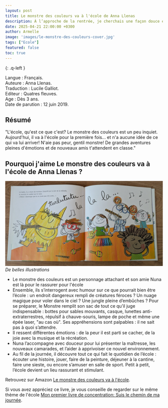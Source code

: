 ```yaml
---
layout: post
title: Le monstre des couleurs va à l'école de Anna Llenas 
description: À l’approche de la rentrée, je cherchais une façon douce et rassurante d’expliquer à mon fils comment se déroule une journée à l’école. 
date: 2025-04-21 22:00:00 +0300
author: Armelle
image: 'images/le-monstre-des-couleurs-cover.jpg'
tags: ["Ecole"]
featured: false
toc: true
---
```


{: .q-left }

Langue : Français.              
Auteure : Anna Llenas.  
Traduction : Lucile Galliot.   
Editeur : Quatres fleuves.    
Age : Dès 3 ans.    
Date de parution : 12 juin 2019. 

## Résumé

"L'école, qu'est ce que c'est? Le monstre des couleurs est un peu inquiet. Aujourd'hui, il va à l'école pour la première fois... et n'a aucune idée de ce qui va lui arriver! N'aie pas peur, gentil monstre! De grandes aventures pleines d'émotions et de nouveaux amis t'attendent en classe."

## Pourquoi j'aime Le monstre des couleurs va à l'école de Anna Llenas ?

![De belles illustrations](images/le-monstre-des-couleurs-int.jpg)
*De belles illustrations*
- Le monstre des couleurs est un personnage attachant et son amie Nuna est là pour le rassurer pour l'école
- Ensemble, ils s’interrogent avec humour sur ce que pourrait bien être l’école : un endroit dangereux rempli de créatures féroces ? Un nuage magique pour voler dans le ciel ? Une jungle pleine d’embûches ? Pour se préparer, le Monstre remplit son sac de tout ce qu’il juge indispensable : bottes pour sables mouvants, casque, lunettes anti-extraterrestres, répulsif à chauve-souris, lampe de poche et même une épée laser, "au cas où". Ses appréhensions sont palpables : il ne sait pas à quoi s’attendre.
- Il ressent différentes émotions : de la peur il est parti se cacher, de la joie avec la musique et la récréation.
- Nuna l’accompagne avec douceur pour lui présenter la maîtresse, les nouveaux camarades, et l’aider à apprivoiser ce nouvel environnement.
- Au fil de la journée, il découvre tout ce qui fait le quotidien de l’école : écouter une histoire, jouer, faire de la peinture, déjeuner à la cantine, faire une sieste, ou encore s’amuser en salle de sport. Petit à petit, l’école devient un lieu rassurant et stimulant.

Retrouvez sur Amazon [Le monstre des couleurs va à l'école](https://amzn.to/43bGKqg).

Si vous avez appréciez ce livre, je vous conseille de regarder sur le même thème de l'école [Mon premier livre de concentration: Suis le chemin de ma journée](https://ludichou.com/suis-le-chemin-de-ma-journee). 


